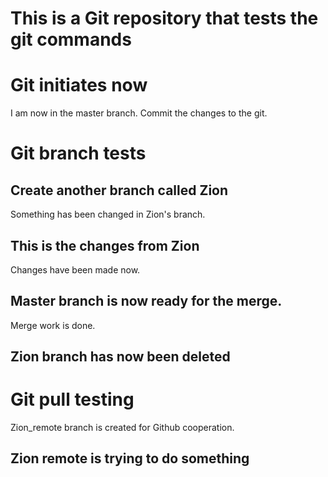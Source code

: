 # This is a Git repository that tests the git commands 

# Git initiates now 

I am now in the master branch. Commit the changes to the git. 

# Git branch tests

## Create another branch called Zion 

Something has been changed in Zion's branch. 

## This is the changes from Zion 

Changes have been made now. 

## Master branch is now ready for the merge. 

Merge work is done. 

## Zion branch has now been deleted

# Git pull testing 

Zion_remote branch is created for Github cooperation.

## Zion remote is trying to do something 